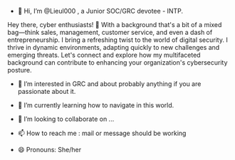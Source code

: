 - 👋 Hi, I’m @Lieul000 , a Junior SOC/GRC devotee - INTP.

Hey there, cyber enthusiasts! 👋 With a background that's a bit of a mixed bag—think sales, management, customer service, and even a dash of entrepreneurship.
I bring a refreshing twist to the world of digital security. 
I thrive in dynamic environments, adapting quickly to new challenges and emerging threats. 
Let's connect and explore how my multifaceted background can contribute to enhancing your organization's cybersecurity posture.  

- 👀 I’m interested in GRC and about probably anything if you are passionate about it.
  
- 🌱 I’m currently learning how to navigate in this world.
- 💞️ I’m looking to collaborate on ...
- 📫 How to reach me : mail or message should be working
- 😄 Pronouns: She/her


<!---
Lieul000/Lieul000 is a ✨ special ✨ repository because its `README.md` (this file) appears on your GitHub profile.
You can click the Preview link to take a look at your changes.
--->
